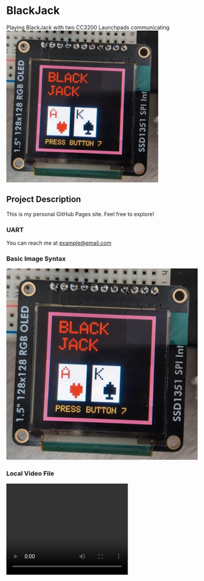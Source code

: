 # BlackJack 
Playing BlackJack with two CC3200 Launchpads communicating
<img src="content/image1.jpg" alt="Example image" width="400" height="400">


## Project Description
This is my personal GitHub Pages site. Feel free to explore!

### UART
You can reach me at example@email.com

### Basic Image Syntax
![BlackJack game Welcome screen.](content/image1.jpg)



### Local Video File
<video width="320" height="240" controls>
  <source src="content/video.mp4" type="video/mp4">
  Your browser does not support the video tag.
</video>
